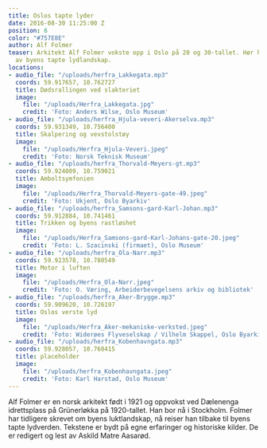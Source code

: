 ```yaml
---
title: Oslos tapte lyder
date: 2016-08-30 11:25:00 Z
position: 6
color: "#757E8E"
author: Alf Folmer
teaser: Arkitekt Alf Folmer vokste opp i Oslo på 20 og 30-tallet. Hør hans beskrivelser
  av byens tapte lydlandskap.
locations:
- audio_file: "/uploads/herfra_Lakkegata.mp3"
  coords: 59.917657, 10.762727
  title: Dødsrallingen ved slakteriet
  image:
    file: "/uploads/Herfra_Lakkegata.jpg"
    credit: 'Foto: Anders Wilse, Oslo Museum'
- audio_file: "/uploads/herfra_Hjula-veveri-Akerselva.mp3"
  coords: 59.931349, 10.756400
  title: Skalpering og vevstolstøy
  image:
    file: "/uploads/Herfra_Hjula-Veveri.jpeg"
    credit: 'Foto: Norsk Teknisk Museum'
- audio_file: "/uploads/herfra_Thorvald-Meyers-gt.mp3"
  coords: 59.924009, 10.759021
  title: Amboltsymfonien
  image:
    file: "/uploads/Herfra_Thorvald-Meyers-gate-49.jpeg"
    credit: 'Foto: Ukjent, Oslo Byarkiv'
- audio_file: "/uploads/herfra_Samsons-gard-Karl-Johan.mp3"
  coords: 59.912884, 10.741461
  title: Trikken og byens rastløshet
  image:
    file: "/uploads/Herfra_Samsons-gard-Karl-Johans-gate-20.jpeg"
    credit: 'Foto: L. Szacinski (firmaet), Oslo Museum'
- audio_file: "/uploads/herfra_Ola-Narr.mp3"
  coords: 59.923578, 10.780549
  title: Motor i luften
  image:
    file: "/uploads/Herfra_Ola-Narr.jpeg"
    credit: 'Foto: O. Væring, Arbeiderbevegelsens arkiv og bibliotek'
- audio_file: "/uploads/herfra_Aker-Brygge.mp3"
  coords: 59.909620, 10.726197
  title: Oslos verste lyd
  image:
    file: "/uploads/Herfra_Aker-mekaniske-verksted.jpeg"
    credit: 'Foto: Widerøes Flyveselskap / Vilhelm Skappel, Oslo Byarkiv'
- audio_file: "/uploads/herfra_Kobenhavngata.mp3"
  coords: 59.928057, 10.768415
  title: placeholder
  image:
    file: "/uploads/herfra_Kobenhavngata.jpeg"
    credit: 'Foto: Karl Harstad, Oslo Museum'
---
```


Alf Folmer er en norsk arkitekt født i 1921 og oppvokst ved Dælenenga idrettsplass på Grünerløkka på 1920-tallet. Han bor nå i Stockholm. Folmer har tidligere skrevet om byens luktlandskap, nå reiser han tilbake til byens tapte lydverden.
Tekstene er bydt på egne erfaringer og historiske kilder. De er redigert og lest av Askild Matre Aasarød.
